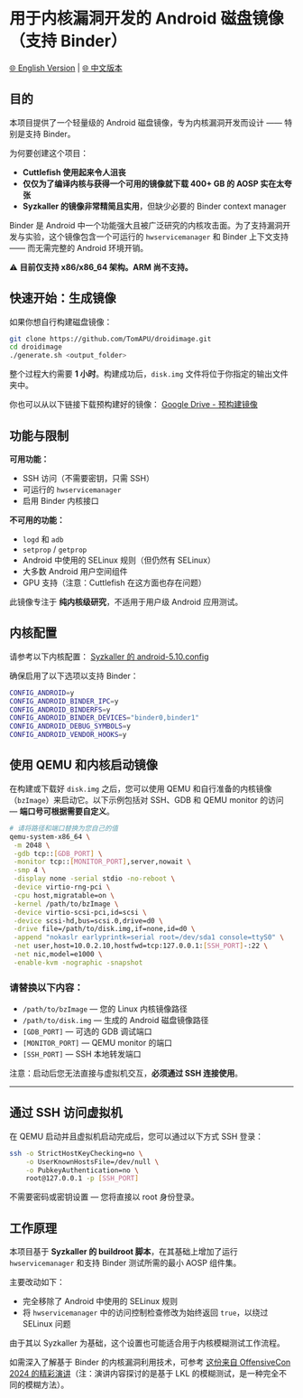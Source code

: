 # 用于内核漏洞开发的 Android 磁盘镜像（支持 Binder）
[🌐 English Version](README.md) | [🌐 中文版本](README_CN.md)

## 目的

本项目提供了一个轻量级的 Android 磁盘镜像，专为内核漏洞开发而设计 —— 特别是支持 Binder。

为何要创建这个项目：

* **Cuttlefish 使用起来令人沮丧**
* **仅仅为了编译内核与获得一个可用的镜像就下载 400+ GB 的 AOSP 实在太夸张**
* **Syzkaller 的镜像非常精简且实用**，但缺少必要的 Binder context manager

Binder 是 Android 中一个功能强大且被广泛研究的内核攻击面。为了支持漏洞开发与实验，这个镜像包含一个可运行的 `hwservicemanager` 和 Binder 上下文支持 —— 而无需完整的 Android 环境开销。

⚠️ **目前仅支持 x86/x86\_64 架构。ARM 尚不支持。**

## 快速开始：生成镜像

如果你想自行构建磁盘镜像：

```bash
git clone https://github.com/TomAPU/droidimage.git
cd droidimage
./generate.sh <output_folder>
````

整个过程大约需要 **1 小时**。构建成功后，`disk.img` 文件将位于你指定的输出文件夹中。

你也可以从以下链接下载预构建好的镜像：
[Google Drive - 预构建镜像](https://drive.google.com/file/d/1a9d4rWA3IuHUUBee1wvvtsV6w4cghTAP/view?usp=sharing)

## 功能与限制

**可用功能：**

* SSH 访问（不需要密钥，只需 SSH）
* 可运行的 `hwservicemanager`
* 启用 Binder 内核接口

**不可用的功能：**

* `logd` 和 `adb`
* `setprop` / `getprop`
* Android 中使用的 SELinux 规则（但仍然有 SELinux）
* 大多数 Android 用户空间组件
* GPU 支持（注意：Cuttlefish 在这方面也存在问题）

此镜像专注于 **纯内核级研究**，不适用于用户级 Android 应用测试。

## 内核配置

请参考以下内核配置：
[Syzkaller 的 android-5.10.config](https://github.com/google/syzkaller/blob/master/dashboard/config/linux/android-5.10.config)

确保启用了以下选项以支持 Binder：

```bash
CONFIG_ANDROID=y
CONFIG_ANDROID_BINDER_IPC=y
CONFIG_ANDROID_BINDERFS=y
CONFIG_ANDROID_BINDER_DEVICES="binder0,binder1"
CONFIG_ANDROID_DEBUG_SYMBOLS=y
CONFIG_ANDROID_VENDOR_HOOKS=y
```

## 使用 QEMU 和内核启动镜像

在构建或下载好 `disk.img` 之后，您可以使用 QEMU 和自行准备的内核镜像（`bzImage`）来启动它。以下示例包括对 SSH、GDB 和 QEMU monitor 的访问 — **端口号可根据需要自定义**。

```bash
# 请将路径和端口替换为您自己的值
qemu-system-x86_64 \
 -m 2048 \
 -gdb tcp::[GDB_PORT] \
 -monitor tcp::[MONITOR_PORT],server,nowait \
 -smp 4 \
 -display none -serial stdio -no-reboot \
 -device virtio-rng-pci \
 -cpu host,migratable=on \
 -kernel /path/to/bzImage \
 -device virtio-scsi-pci,id=scsi \
 -device scsi-hd,bus=scsi.0,drive=d0 \
 -drive file=/path/to/disk.img,if=none,id=d0 \
 -append "nokaslr earlyprintk=serial root=/dev/sda1 console=ttyS0" \
 -net user,host=10.0.2.10,hostfwd=tcp:127.0.0.1:[SSH_PORT]-:22 \
 -net nic,model=e1000 \
 -enable-kvm -nographic -snapshot
```

### 请替换以下内容：

* `/path/to/bzImage` — 您的 Linux 内核镜像路径
* `/path/to/disk.img` — 生成的 Android 磁盘镜像路径
* `[GDB_PORT]` — 可选的 GDB 调试端口
* `[MONITOR_PORT]` — QEMU monitor 的端口
* `[SSH_PORT]` — SSH 本地转发端口

注意：启动后您无法直接与虚拟机交互，**必须通过 SSH 连接使用**。

---

## 通过 SSH 访问虚拟机

在 QEMU 启动并且虚拟机启动完成后，您可以通过以下方式 SSH 登录：

```bash
ssh -o StrictHostKeyChecking=no \
    -o UserKnownHostsFile=/dev/null \
    -o PubkeyAuthentication=no \
    root@127.0.0.1 -p [SSH_PORT]
```

不需要密码或密钥设置 — 您将直接以 root 身份登录。

## 工作原理

本项目基于 **Syzkaller 的 buildroot 脚本**，在其基础上增加了运行 `hwservicemanager` 和支持 Binder 测试所需的最小 AOSP 组件集。

主要改动如下：

* 完全移除了 Android 中使用的 SELinux 规则
* 将 `hwservicemanager` 中的访问控制检查修改为始终返回 `true`，以绕过 SELinux 问题

由于其以 Syzkaller 为基础，这个设置也可能适合用于内核模糊测试工作流程。

如需深入了解基于 Binder 的内核漏洞利用技术，可参考 [这份来自 OffensiveCon 2024 的精彩演讲](https://androidoffsec.withgoogle.com/slides/offensivecon_24_binder.pdf)（注：演讲内容探讨的是基于 LKL 的模糊测试，是一种完全不同的模糊方法）。

